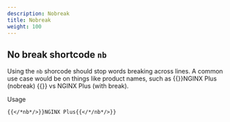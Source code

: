 ```yaml
---
description: Nobreak
title: Nobreak
weight: 100
---
```


## No break shortcode `nb`

Using the `nb` shorcode should stop words breaking across lines. A common use case would be on things like product names, such as {{<nb>}}NGINX Plus (nobreak) {{</nb>}} vs NGINX Plus (with break).

Usage

``` markdown
{{</*nb*/>}}NGINX Plus{{</*/nb*/>}}
```
